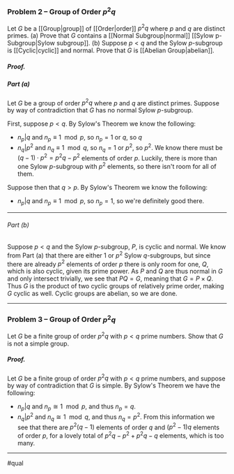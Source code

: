 ### Problem 2 – Group of Order $p^2q$
Let $G$ be a [[Group|group]] of [[Order|order]] $p^2q$ where $p$ and $q$ are distinct primes.
(a) Prove that $G$ contains a [[Normal Subgroup|normal]] [[Sylow p-Subgroup|Sylow subgroup]].
(b) Suppose $p < q$ and the Sylow $p$-subgroup is [[Cyclic|cyclic]] and normal. Prove that $G$ is [[Abelian Group|abelian]].

##### *Proof.*
##### Part (a)
Let $G$ be a group of order $p^2q$ where $p$ and $q$ are distinct primes. Suppose by way of contradiction that $G$ has no normal Sylow $p$-subgroup. 

First, suppose $p<q$. By Sylow's Theorem we know the following:
- $n_p|q$ and $n_p\equiv 1\mod{p}$, so $n_p=1$ or $q$, so $q$
- $n_q|p^2$ and $n_q\equiv 1\mod{q}$, so $n_q=1$ or $p^2$, so $p^2$.
We know there must be $(q-1)\cdot p^2=p^2q-p^2$ elements of order $p$. Luckily, there is more than one Sylow $p$-subgroup with $p^2$ elements, so there isn't room for all of them.

Suppose then that $q>p$. By Sylow's Theorem we know the following:
- $n_p|q$ and $n_p\equiv 1\mod{p}$, so $n_p=1$, so we're definitely good there.
***
###### Part (b)
Suppose $p < q$ and the Sylow $p$-subgroup, $P$, is cyclic and normal. We know from Part (a) that there are either $1$ or $p^2$ Sylow $q$-subgroups, but since there are already $p^2$ elements of order $p$ there is only room for one, $Q$, which is also cyclic, given its prime power. As $P$ and $Q$ are thus normal in $G$ and only intersect trivially, we see that $PQ=G$, meaning that $G=P\times Q$. Thus $G$ is the product of two cyclic groups of relatively prime order, making $G$ cyclic as well. Cyclic groups are abelian, so we are done.
***

### Problem 3 – Group of Order $p^2q$
Let $G$ be a finite group of order $p^2q$ with $p < q$ prime numbers. Show that $G$ is not a simple group.

##### *Proof.*
Let $G$ be a finite group of order $p^2q$ with $p < q$ prime numbers, and suppose by way of contradiction that $G$ is simple. By Sylow's Theorem we have the following:
- $n_p|q$ and $n_p\cong 1\mod{p}$, and thus $n_p=q$. 
- $n_q|p^2$ and $n_q\cong 1\mod{q}$, and thus $n_q=p^2$. 
From this information we see that there are $p^2(q-1)$ elements of order $q$ and $(p^2-1)q$ elements of order $p$, for a lovely total of $p^2q-p^2+p^2q-q$ elements, which is too many.
***
#qual